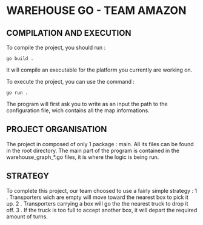 # WAREHOUSE GO - TEAM AMAZON

## COMPILATION AND EXECUTION

To compile the project, you should run :

```
go build .
```

It will compile an executable for the platform you currently are working on.

To execute the project, you can use the command :

```
go run .
```

The program will first ask you to write as an input the path to the configuration file, wich contains all the map informations.

## PROJECT ORGANISATION

The project in composed of only 1 package : main. All its files can be found in the root directory.
The main part of the program is contained in the warehouse_graph_*.go files, it is where the logic is being run.

## STRATEGY

To complete this project, our team choosed to use a fairly simple strategy :
 1 . Transporters wich are empty will move toward the nearest box to pick it up.
 2 . Transporters carrying a box will go the the nearest truck to drop it off.
 3 . If the truck is too full to accept another box, it will depart the required amount of turns.

